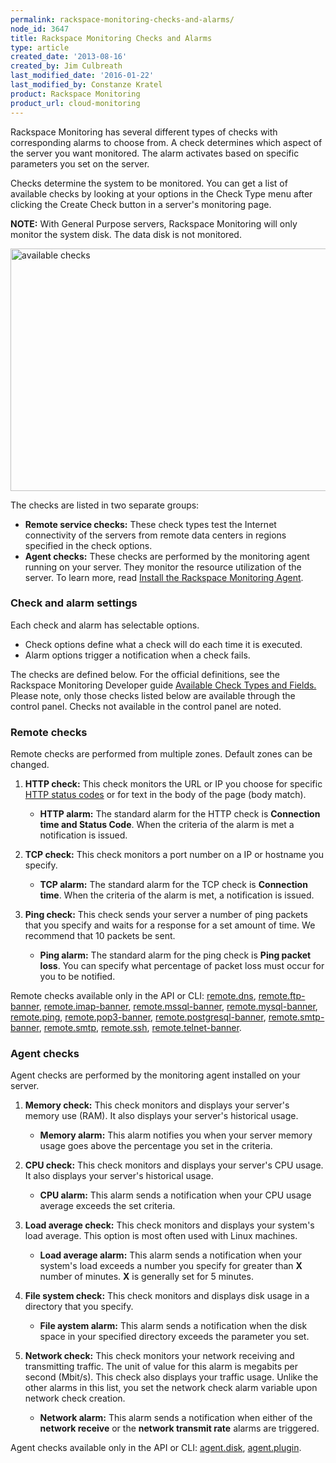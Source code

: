 ```yaml
---
permalink: rackspace-monitoring-checks-and-alarms/
node_id: 3647
title: Rackspace Monitoring Checks and Alarms
type: article
created_date: '2013-08-16'
created_by: Jim Culbreath
last_modified_date: '2016-01-22'
last_modified_by: Constanze Kratel
product: Rackspace Monitoring
product_url: cloud-monitoring
---
```


Rackspace Monitoring has several different types of checks with
corresponding alarms to choose from. A check determines which aspect of
the server you want monitored. The alarm activates based on specific
parameters you set on the server.

Checks determine the system to be monitored. You can get a list of
available checks by looking at your options in the Check Type menu after
clicking the Create Check button in a server's monitoring page.

**NOTE:** With General Purpose servers, Rackspace Monitoring will only
monitor the system disk. The data disk is not monitored.

<img src="https://8026b2e3760e2433679c-fffceaebb8c6ee053c935e8915a3fbe7.ssl.cf2.rackcdn.com/field/image/checks.png" alt="available checks" width="511" height="388" />

The checks are listed in two separate groups:

-   **Remote service checks:**  These check types test the Internet
    connectivity of the servers from remote data centers in regions
    specified in the check options.
-   **Agent checks:**  These checks are performed by the monitoring
    agent running on your server. They monitor the resource utilization
    of the server. To learn more, read [Install the Rackspace Monitoring
    Agent](/how-to/install-and-configure-the-rackspace-monitoring-agent "Install the Rackspace Monitoring Agent").

### Check and alarm settings


Each check and alarm has selectable options.

-   Check options define what a check will do each time it is executed.
-   Alarm options trigger a notification when a check fails.

The checks are defined below. For the official definitions, see the
Rackspace Monitoring Developer guide [Available Check Types and
Fields.](http://docs.rackspace.com/cm/api/v1.0/cm-devguide/content/appendix-check-types.html "Check type documentation")
Please note, only those checks listed below are available through the
control panel. Checks not available in the control panel are noted.

### Remote checks

Remote checks are performed from multiple zones. Default zones can be
changed.

1.  **HTTP check:**  This check monitors the URL or IP you choose for
    specific [HTTP status
    codes](http://www.w3.org/Protocols/rfc2616/rfc2616-sec10.html "Status Codes")
    or for text in the body of the page (body match).
    -   **HTTP alarm:**  The standard alarm for the HTTP check is
        **Connection time and Status Code**. When the criteria of the
        alarm is met a notification is issued.

2.  **TCP check:**  This check monitors a port number on a IP or
    hostname you specify.
    -   **TCP alarm:**  The standard alarm for the TCP check is
        **Connection time**. When the criteria of the alarm is met, a
        notification is issued.

3.  **Ping check:**  This check sends your server a number of ping
    packets that you specify and waits for a response for a set amount
    of time. We recommend that 10 packets be sent.
    -   **Ping alarm:**  The standard alarm for the ping check is **Ping
        packet loss**. You can specify what percentage of packet loss
        must occur for you to be notified.

Remote checks available only in the API or CLI:
[remote.dns](https://developer.rackspace.com/docs/cloud-monitoring/v1/developer-guide/#remote-dns),
[remote.ftp-banner](https://developer.rackspace.com/docs/cloud-monitoring/v1/developer-guide/#remote-ftp-banner),
[remote.imap-banner](https://developer.rackspace.com/docs/cloud-monitoring/v1/developer-guide/#remote-imap-banner),
[remote.mssql-banner](https://developer.rackspace.com/docs/cloud-monitoring/v1/developer-guide/#remote-mssql-banner),
[remote.mysql-banner](https://developer.rackspace.com/docs/cloud-monitoring/v1/developer-guide/#remote-mysql-banner),
[remote.ping](https://developer.rackspace.com/docs/cloud-monitoring/v1/developer-guide/#remote-ping),
[remote.pop3-banner](https://developer.rackspace.com/docs/cloud-monitoring/v1/developer-guide/#remote-pop3-banner),
[remote.postgresql-banner](https://developer.rackspace.com/docs/cloud-monitoring/v1/developer-guide/#remote-postgresql-banner),
[remote.smtp-banner](https://developer.rackspace.com/docs/cloud-monitoring/v1/developer-guide/#remote-smtp-banner),
[remote.smtp](https://developer.rackspace.com/docs/cloud-monitoring/v1/developer-guide/#remote-smtp),
[remote.ssh](https://developer.rackspace.com/docs/cloud-monitoring/v1/developer-guide/#remote-ssh),
[remote.telnet-banner](https://developer.rackspace.com/docs/cloud-monitoring/v1/developer-guide/#remote-telnet-banner).

### Agent checks

Agent checks are performed by the monitoring agent installed on your
server.

1.  **Memory check:**  This check monitors and displays your server's
    memory use (RAM). It also displays your server's historical usage.
    -   **Memory alarm:**  This alarm notifies you when your server
        memory usage goes above the percentage you set in the criteria.

2.  **CPU check:**  This check monitors and displays your server's
    CPU usage. It also displays your server's historical usage.
    -   **CPU alarm:**  This alarm sends a notification when your CPU
        usage average exceeds the set criteria.

3.  **Load average check:**  This check monitors and displays your
    system's load average. This option is most often used with
    Linux machines.
    -   **Load average alarm:**  This alarm sends a notification when
        your system's load exceeds a number you specify for greater than
        **X** number of minutes. **X** is generally set for 5 minutes.

4.  **File system check:**  This check monitors and displays disk usage
    in a directory that you specify.
    -   **File aystem alarm:**  This alarm sends a notification when the
        disk space in your specified directory exceeds the parameter
        you set.

5.  **Network check:**  This check monitors your network receiving and
    transmitting traffic. The unit of value for this alarm is megabits
    per second (Mbit/s). This check also displays your traffic usage.
    Unlike the other alarms in this list, you set the network check
    alarm variable upon network check creation.
    -   **Network alarm:**  This alarm sends a notification when either
        of the **network receive** or the **network transmit rate**
        alarms are triggered.

Agent checks available only in the API or CLI:
[agent.disk](https://developer.rackspace.com/docs/cloud-monitoring/v1/developer-guide/#agent-disk),
[agent.plugin](https://developer.rackspace.com/docs/cloud-monitoring/v1/developer-guide/#agent-plugin).
